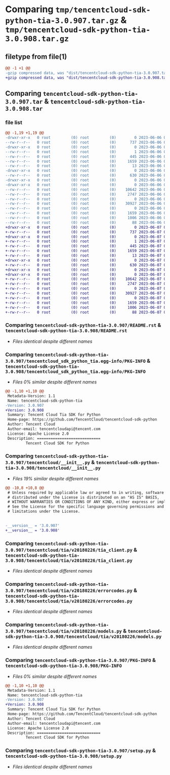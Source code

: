 # Comparing `tmp/tencentcloud-sdk-python-tia-3.0.907.tar.gz` & `tmp/tencentcloud-sdk-python-tia-3.0.908.tar.gz`

## filetype from file(1)

```diff
@@ -1 +1 @@
-gzip compressed data, was "dist/tencentcloud-sdk-python-tia-3.0.907.tar", last modified: Tue Jun  6 02:36:53 2023, max compression
+gzip compressed data, was "dist/tencentcloud-sdk-python-tia-3.0.908.tar", last modified: Wed Jun  7 00:34:04 2023, max compression
```

## Comparing `tencentcloud-sdk-python-tia-3.0.907.tar` & `tencentcloud-sdk-python-tia-3.0.908.tar`

### file list

```diff
@@ -1,19 +1,19 @@
-drwxr-xr-x   0 root         (0) root         (0)        0 2023-06-06 02:36:53.000000 tencentcloud-sdk-python-tia-3.0.907/
--rw-r--r--   0 root         (0) root         (0)      737 2023-06-06 02:36:53.000000 tencentcloud-sdk-python-tia-3.0.907/README.rst
-drwxr-xr-x   0 root         (0) root         (0)        0 2023-06-06 02:36:53.000000 tencentcloud-sdk-python-tia-3.0.907/tencentcloud_sdk_python_tia.egg-info/
--rw-r--r--   0 root         (0) root         (0)        1 2023-06-06 02:36:53.000000 tencentcloud-sdk-python-tia-3.0.907/tencentcloud_sdk_python_tia.egg-info/dependency_links.txt
--rw-r--r--   0 root         (0) root         (0)      445 2023-06-06 02:36:53.000000 tencentcloud-sdk-python-tia-3.0.907/tencentcloud_sdk_python_tia.egg-info/SOURCES.txt
--rw-r--r--   0 root         (0) root         (0)     1659 2023-06-06 02:36:53.000000 tencentcloud-sdk-python-tia-3.0.907/tencentcloud_sdk_python_tia.egg-info/PKG-INFO
--rw-r--r--   0 root         (0) root         (0)       13 2023-06-06 02:36:53.000000 tencentcloud-sdk-python-tia-3.0.907/tencentcloud_sdk_python_tia.egg-info/top_level.txt
-drwxr-xr-x   0 root         (0) root         (0)        0 2023-06-06 02:36:53.000000 tencentcloud-sdk-python-tia-3.0.907/tencentcloud/
--rw-r--r--   0 root         (0) root         (0)      630 2023-06-06 02:36:53.000000 tencentcloud-sdk-python-tia-3.0.907/tencentcloud/__init__.py
-drwxr-xr-x   0 root         (0) root         (0)        0 2023-06-06 02:36:53.000000 tencentcloud-sdk-python-tia-3.0.907/tencentcloud/tia/
-drwxr-xr-x   0 root         (0) root         (0)        0 2023-06-06 02:36:53.000000 tencentcloud-sdk-python-tia-3.0.907/tencentcloud/tia/v20180226/
--rw-r--r--   0 root         (0) root         (0)    10642 2023-06-06 02:36:53.000000 tencentcloud-sdk-python-tia-3.0.907/tencentcloud/tia/v20180226/tia_client.py
--rw-r--r--   0 root         (0) root         (0)     2747 2023-06-06 02:36:53.000000 tencentcloud-sdk-python-tia-3.0.907/tencentcloud/tia/v20180226/errorcodes.py
--rw-r--r--   0 root         (0) root         (0)        0 2023-06-06 02:36:53.000000 tencentcloud-sdk-python-tia-3.0.907/tencentcloud/tia/v20180226/__init__.py
--rw-r--r--   0 root         (0) root         (0)    30927 2023-06-06 02:36:53.000000 tencentcloud-sdk-python-tia-3.0.907/tencentcloud/tia/v20180226/models.py
--rw-r--r--   0 root         (0) root         (0)        0 2023-06-06 02:36:53.000000 tencentcloud-sdk-python-tia-3.0.907/tencentcloud/tia/__init__.py
--rw-r--r--   0 root         (0) root         (0)     1659 2023-06-06 02:36:53.000000 tencentcloud-sdk-python-tia-3.0.907/PKG-INFO
--rw-r--r--   0 root         (0) root         (0)     1006 2023-06-06 02:36:53.000000 tencentcloud-sdk-python-tia-3.0.907/setup.py
--rw-r--r--   0 root         (0) root         (0)       88 2023-06-06 02:36:53.000000 tencentcloud-sdk-python-tia-3.0.907/setup.cfg
+drwxr-xr-x   0 root         (0) root         (0)        0 2023-06-07 00:34:04.000000 tencentcloud-sdk-python-tia-3.0.908/
+-rw-r--r--   0 root         (0) root         (0)      737 2023-06-07 00:34:04.000000 tencentcloud-sdk-python-tia-3.0.908/README.rst
+drwxr-xr-x   0 root         (0) root         (0)        0 2023-06-07 00:34:04.000000 tencentcloud-sdk-python-tia-3.0.908/tencentcloud_sdk_python_tia.egg-info/
+-rw-r--r--   0 root         (0) root         (0)        1 2023-06-07 00:34:04.000000 tencentcloud-sdk-python-tia-3.0.908/tencentcloud_sdk_python_tia.egg-info/dependency_links.txt
+-rw-r--r--   0 root         (0) root         (0)      445 2023-06-07 00:34:04.000000 tencentcloud-sdk-python-tia-3.0.908/tencentcloud_sdk_python_tia.egg-info/SOURCES.txt
+-rw-r--r--   0 root         (0) root         (0)     1659 2023-06-07 00:34:04.000000 tencentcloud-sdk-python-tia-3.0.908/tencentcloud_sdk_python_tia.egg-info/PKG-INFO
+-rw-r--r--   0 root         (0) root         (0)       13 2023-06-07 00:34:04.000000 tencentcloud-sdk-python-tia-3.0.908/tencentcloud_sdk_python_tia.egg-info/top_level.txt
+drwxr-xr-x   0 root         (0) root         (0)        0 2023-06-07 00:34:04.000000 tencentcloud-sdk-python-tia-3.0.908/tencentcloud/
+-rw-r--r--   0 root         (0) root         (0)      630 2023-06-07 00:34:04.000000 tencentcloud-sdk-python-tia-3.0.908/tencentcloud/__init__.py
+drwxr-xr-x   0 root         (0) root         (0)        0 2023-06-07 00:34:04.000000 tencentcloud-sdk-python-tia-3.0.908/tencentcloud/tia/
+drwxr-xr-x   0 root         (0) root         (0)        0 2023-06-07 00:34:04.000000 tencentcloud-sdk-python-tia-3.0.908/tencentcloud/tia/v20180226/
+-rw-r--r--   0 root         (0) root         (0)    10642 2023-06-07 00:34:04.000000 tencentcloud-sdk-python-tia-3.0.908/tencentcloud/tia/v20180226/tia_client.py
+-rw-r--r--   0 root         (0) root         (0)     2747 2023-06-07 00:34:04.000000 tencentcloud-sdk-python-tia-3.0.908/tencentcloud/tia/v20180226/errorcodes.py
+-rw-r--r--   0 root         (0) root         (0)        0 2023-06-07 00:34:04.000000 tencentcloud-sdk-python-tia-3.0.908/tencentcloud/tia/v20180226/__init__.py
+-rw-r--r--   0 root         (0) root         (0)    30927 2023-06-07 00:34:04.000000 tencentcloud-sdk-python-tia-3.0.908/tencentcloud/tia/v20180226/models.py
+-rw-r--r--   0 root         (0) root         (0)        0 2023-06-07 00:34:04.000000 tencentcloud-sdk-python-tia-3.0.908/tencentcloud/tia/__init__.py
+-rw-r--r--   0 root         (0) root         (0)     1659 2023-06-07 00:34:04.000000 tencentcloud-sdk-python-tia-3.0.908/PKG-INFO
+-rw-r--r--   0 root         (0) root         (0)     1006 2023-06-07 00:34:04.000000 tencentcloud-sdk-python-tia-3.0.908/setup.py
+-rw-r--r--   0 root         (0) root         (0)       88 2023-06-07 00:34:04.000000 tencentcloud-sdk-python-tia-3.0.908/setup.cfg
```

### Comparing `tencentcloud-sdk-python-tia-3.0.907/README.rst` & `tencentcloud-sdk-python-tia-3.0.908/README.rst`

 * *Files identical despite different names*

### Comparing `tencentcloud-sdk-python-tia-3.0.907/tencentcloud_sdk_python_tia.egg-info/PKG-INFO` & `tencentcloud-sdk-python-tia-3.0.908/tencentcloud_sdk_python_tia.egg-info/PKG-INFO`

 * *Files 0% similar despite different names*

```diff
@@ -1,10 +1,10 @@
 Metadata-Version: 1.1
 Name: tencentcloud-sdk-python-tia
-Version: 3.0.907
+Version: 3.0.908
 Summary: Tencent Cloud Tia SDK for Python
 Home-page: https://github.com/TencentCloud/tencentcloud-sdk-python
 Author: Tencent Cloud
 Author-email: tencentcloudapi@tencent.com
 License: Apache License 2.0
 Description: ============================
         Tencent Cloud SDK for Python
```

### Comparing `tencentcloud-sdk-python-tia-3.0.907/tencentcloud/__init__.py` & `tencentcloud-sdk-python-tia-3.0.908/tencentcloud/__init__.py`

 * *Files 19% similar despite different names*

```diff
@@ -10,8 +10,8 @@
 # Unless required by applicable law or agreed to in writing, software
 # distributed under the License is distributed on an "AS IS" BASIS,
 # WITHOUT WARRANTIES OR CONDITIONS OF ANY KIND, either express or implied.
 # See the License for the specific language governing permissions and
 # limitations under the License.
 
 
-__version__ = '3.0.907'
+__version__ = '3.0.908'
```

### Comparing `tencentcloud-sdk-python-tia-3.0.907/tencentcloud/tia/v20180226/tia_client.py` & `tencentcloud-sdk-python-tia-3.0.908/tencentcloud/tia/v20180226/tia_client.py`

 * *Files identical despite different names*

### Comparing `tencentcloud-sdk-python-tia-3.0.907/tencentcloud/tia/v20180226/errorcodes.py` & `tencentcloud-sdk-python-tia-3.0.908/tencentcloud/tia/v20180226/errorcodes.py`

 * *Files identical despite different names*

### Comparing `tencentcloud-sdk-python-tia-3.0.907/tencentcloud/tia/v20180226/models.py` & `tencentcloud-sdk-python-tia-3.0.908/tencentcloud/tia/v20180226/models.py`

 * *Files identical despite different names*

### Comparing `tencentcloud-sdk-python-tia-3.0.907/PKG-INFO` & `tencentcloud-sdk-python-tia-3.0.908/PKG-INFO`

 * *Files 0% similar despite different names*

```diff
@@ -1,10 +1,10 @@
 Metadata-Version: 1.1
 Name: tencentcloud-sdk-python-tia
-Version: 3.0.907
+Version: 3.0.908
 Summary: Tencent Cloud Tia SDK for Python
 Home-page: https://github.com/TencentCloud/tencentcloud-sdk-python
 Author: Tencent Cloud
 Author-email: tencentcloudapi@tencent.com
 License: Apache License 2.0
 Description: ============================
         Tencent Cloud SDK for Python
```

### Comparing `tencentcloud-sdk-python-tia-3.0.907/setup.py` & `tencentcloud-sdk-python-tia-3.0.908/setup.py`

 * *Files identical despite different names*


